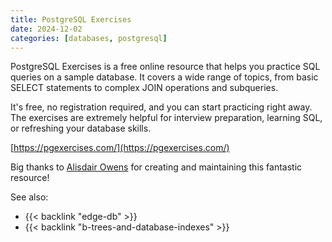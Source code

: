 ```yaml
---
title: PostgreSQL Exercises
date: 2024-12-02
categories: [databases, postgresql]
---
```


PostgreSQL Exercises is a free online resource that helps you practice SQL queries on a sample database. It covers a wide range of topics, from basic SELECT statements to complex JOIN operations and subqueries.

It's free, no registration required, and you can start practicing right away. The exercises are extremely helpful for interview preparation, learning SQL, or refreshing your database skills.

[https://pgexercises.com/](https://pgexercises.com/)

Big thanks to [Alisdair Owens](https://alisdairowens.net/) for creating and maintaining this fantastic resource!

See also:

- {{< backlink "edge-db" >}}
- {{< backlink "b-trees-and-database-indexes" >}}
